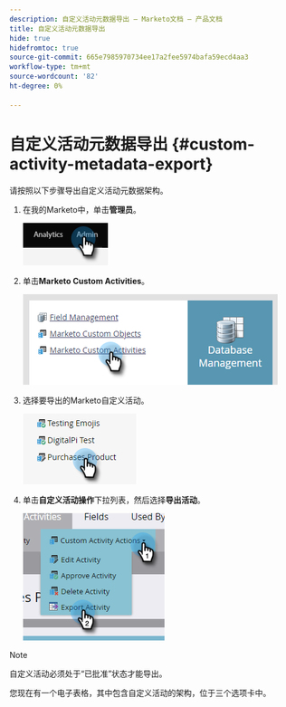 ```yaml
---
description: 自定义活动元数据导出 — Marketo文档 — 产品文档
title: 自定义活动元数据导出
hide: true
hidefromtoc: true
source-git-commit: 665e7985970734ee17a2fee5974bafa59ecd4aa3
workflow-type: tm+mt
source-wordcount: '82'
ht-degree: 0%

---
```


# 自定义活动元数据导出 {#custom-activity-metadata-export}

请按照以下步骤导出自定义活动元数据架构。

1. 在我的Marketo中，单击&#x200B;**管理员**。

   ![](assets/custom-activity-metadata-export-1.png)

1. 单击&#x200B;**Marketo Custom Activities**。

   ![](assets/custom-activity-metadata-export-2.png)

1. 选择要导出的Marketo自定义活动。

   ![](assets/custom-activity-metadata-export-3.png)

1. 单击&#x200B;**自定义活动操作**&#x200B;下拉列表，然后选择&#x200B;**导出活动**。

   ![](assets/custom-activity-metadata-export-4.png)

>[!NOTE]
>
>自定义活动必须处于“已批准”状态才能导出。

您现在有一个电子表格，其中包含自定义活动的架构，位于三个选项卡中。
